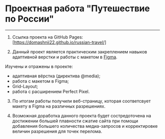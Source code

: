 # Проектная работа "Путешествие по России"

---

1. Ссылка проекта на GitHub Pages: [https://domashnii22.github.io/russian-travel/]

2. Данный проект является практическим закреплением навыков адаптивной верстки и работы с макетом в [Figma](https://www.figma.com/file/5S2WSbEFL6awjVWJ0NWL8Q/Sprint-3_-Russia-_-desktop-mobile?node-id=28503%3A0).

Изучены и отражены в проекте:

- адаптивная вёрстка (директива @media);
- работа с макетом в Figma;
- Grid-Layout;
- работа с расширением Perfect Pixel.

3. По итогам работы получили веб-страницу, которая соответсвует макету в Figma на различных разрешениях.

4. Возможная доработка данного проекта будет состредоточена на достижении большей плавности сжатие сайта при помощи добавления большего количества медиа-запросов и корректировке величин разрешения для точек перелома.
